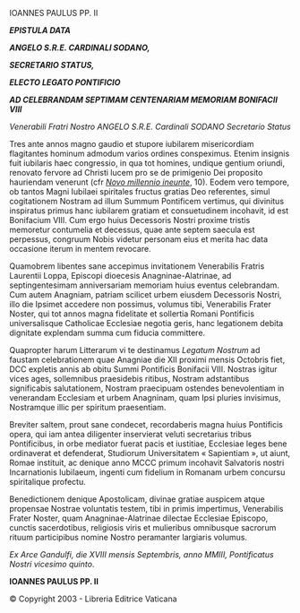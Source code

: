 IOANNES PAULUS PP. II

***EPISTULA DATA***

***ANGELO S.R.E. CARDINALI SODANO,***

***SECRETARIO STATUS,***

***ELECTO LEGATO PONTIFICIO***

***AD CELEBRANDAM SEPTIMAM CENTENARIAM MEMORIAM BONIFACII VIII***

*Venerabili Fratri Nostro ANGELO S.R.E. Cardinali SODANO Secretario Status*

Tres ante annos magno gaudio et stupore iubilarem misericordiam flagitantes hominum admodum varios ordines conspeximus. Etenim insignis fuit iubilaris haec congressio, in qua tot homines, undique gentium oriundi, renovato fervore ad Christi lucem pro se de primigenio Dei proposito hauriendam venerunt (cfr *[Novo millennio ineunte](/content/john-paul-ii/la/apost_letters/documents/hf_jp-ii_apl_20010106_novo-millennio-ineunte.html)*, 10). Eodem vero tempore, ob tantos Magni Iubilaei spiritales fructus gratias Deo referentes, simul cogitationem Nostram ad illum Summum Pontificem vertimus, qui divinitus inspiratus primus hanc iubilarem gratiam et consuetudinem incohavit, id est Bonifacium VIII. Cum ergo huius Decessoris Nostri proxime tristis memoretur contumelia et decessus, quae ante septem saecula est perpessus, congruum Nobis videtur personam eius et merita hac data occasione iterum in mentem revocare.

Quamobrem libentes sane accepimus invitationem Venerabilis Fratris Laurentii Loppa, Episcopi dioecesis Anagninae-Alatrinae, ad septingentesimam anniversariam memoriam huius eventus celebrandam. Cum autem Anagniam, patriam scilicet urbem eiusdem Decessoris Nostri, illo die Ipsimet accedere non possimus, volumus tibi, Venerabilis Frater Noster, qui tot annos magna fidelitate et sollertia Romani Pontificis universalisque Catholicae Ecclesiae negotia geris, hanc legationem debita dignitate explendam summa cum fiducia committere.

Quapropter harum Litterarum vi te destinamus *Legatum Nostrum* ad faustam celebrationem quae Anagniae die XII proximi mensis Octobris fiet, DCC expletis annis ab obitu Summi Pontificis Bonifacii VIII. Nostras igitur vices ages, sollemnibus praesidebis ritibus, Nostram adstantibus significabis salutationem, Nostram praecipuam ostendes benevolentiam in venerandam Ecclesiam et urbem Anagninam, quam Ipsi pluries invisimus, Nostramque illic per spiritum praesentiam.

Breviter saltem, prout sane condecet, recordaberis magna huius Pontificis opera, qui iam antea diligenter inservierat veluti secretarius tribus Pontificibus, in orbe mediator fuerat pacis et iustitiae, Ecclesiae leges bene ordinaverat et defenderat, Studiorum Universitatem « Sapientiam », ut aiunt, Romae instituit, ac denique anno MCCC primum incohavit Salvatoris nostri Incarnationis Iubilaeum, ingenti cum fidelium in Romanam urbem concursu spiritalique profectu.

Benedictionem denique Apostolicam, divinae gratiae auspicem atque propensae Nostrae voluntatis testem, tibi in primis impertimus, Venerabilis Frater Noster, quam Anagninae-Alatrinae dilectae Ecclesiae Episcopo, cunctis sacerdotibus, religiosis viris et mulieribus omnibusque sacrorum rituum participibus nomine Nostro peramanter largiaris volumus.

*Ex Arce Gandulfi, die XVIII mensis Septembris, anno MMIII, Pontificatus Nostri vicesimo quinto*.

**IOANNES PAULUS PP. II**

© Copyright 2003 - Libreria Editrice Vaticana